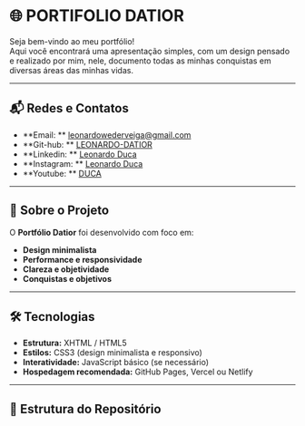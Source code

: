 # 🌐 PORTIFOLIO DATIOR  

Seja bem-vindo ao meu portfólio!  
Aqui você encontrará uma apresentação simples, com um design pensado e realizado por mim,
nele, documento todas as minhas conquistas em diversas áreas das minhas vidas.  

---

## 📬 Redes e Contatos
- **Email: ** [leonardowederveiga@gmail.com](https://mail.google.com/mail/u/0/#inbox?compose=DmwnWtDtZDSPZrJtscrzjCVnwPDBnmLdTdBZpHDpWNzltBjDBkdjmznkGgwRFfGTvknbHnZmLkBB)
- **Git-hub: ** [LEONARDO-DATIOR](https://github.com/LEONARDO-DATIOR)
- **Linkedin: ** [Leonardo Duca](https://www.linkedin.com/in/leonardo-duca-a1bb531b6/)
- **Instagram: ** [Leonardo Duca](https://www.instagram.com/leonardo.duca_?utm_source=qr&igsh=YzR0MzBkNHJwNXhx)
- **Youtube: ** [DUCA](https://www.youtube.com/@duca_leonardo)

---

## 📌 Sobre o Projeto
O **Portfólio Datior** foi desenvolvido com foco em: 
- **Design minimalista** 
- **Performance e responsividade** 
- **Clareza e objetividade** 
- **Conquistas e objetivos**
  
---

## 🛠️ Tecnologias
- **Estrutura:** XHTML / HTML5  
- **Estilos:** CSS3 (design minimalista e responsivo)  
- **Interatividade:** JavaScript básico (se necessário)  
- **Hospedagem recomendada:** GitHub Pages, Vercel ou Netlify  

---

## 📂 Estrutura do Repositório
